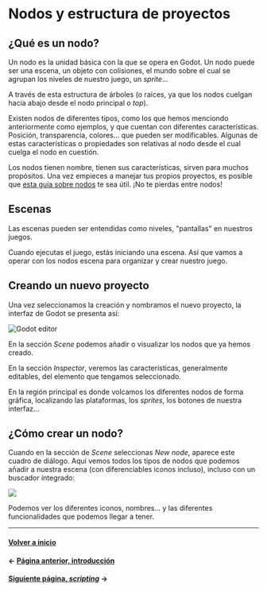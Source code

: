 # Nodos y estructura de proyectos

## ¿Qué es un nodo?

Un nodo es la unidad básica con la que se opera en Godot. Un nodo puede ser una escena, un objeto con colisiones, el mundo sobre el cual se agrupan los niveles de nuestro juego, un _sprite_...

A través de esta estructura de árboles (o raíces, ya que los nodos cuelgan hacia abajo desde el nodo principal o _top_).

Existen nodos de diferentes tipos, como los que hemos menciondo anteriormente como ejemplos, y que cuentan con diferentes características. Posición, transparencia, colores... que pueden ser modificables. Algunas de estas características o propiedades son relativas al nodo desde el cual cuelga el nodo en cuestión.

Los nodos tienen nombre, tienen sus características, sirven para muchos propósitos. Una vez empieces a manejar tus propios proyectos, es posible que [esta guía sobre nodos](https://i.imgur.com/JDUcBiE.jpg) te sea útil. ¡No te pierdas entre nodos!

## Escenas

Las escenas pueden ser entendidas como niveles, "pantallas" en nuestros juegos. 

Cuando ejecutas el juego, estás iniciando una escena. Así que vamos a operar con los nodos escena para organizar y crear nuestro juego.

## Creando un nuevo proyecto

Una vez seleccionamos la creación y nombramos el nuevo proyecto, la interfaz de Godot se presenta así:

![Godot editor](http://docs.godotengine.org/en/stable/_images/empty_editor.png)

En la sección _Scene_ podemos añadir o visualizar los nodos que ya hemos creado.

En la sección _Inspector_, veremos las características, generalmente editables, del elemento que tengamos seleccionado.

En la región principal es donde volcamos los diferentes nodos de forma gráfica, localizando las plataformas, los _sprites_, los botones de nuestra interfaz...

## ¿Cómo crear un nodo?

Cuando en la sección de _Scene_ seleccionas _New node_, aparece este cuadro de diálogo. Aquí vemos todos los tipos de nodos que podemos añadir a nuestra escena (con diferenciables iconos incluso), incluso con un buscador integrado:

![](http://docs.godotengine.org/en/stable/_images/node_classes.png)

Podemos ver los diferentes iconos, nombres... y las diferentes funcionalidades que podemos llegar a tener.

---
#### [Volver a inicio](../README.md)
#### ← [Página anterior, introducción](intro.md)
#### [Siguiente página, _scripting_](scripts.md) →